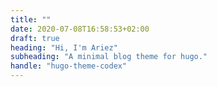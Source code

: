 ```yaml
---
title: ""
date: 2020-07-08T16:58:53+02:00
draft: true
heading: "Hi, I'm Ariez"
subheading: "A minimal blog theme for hugo."
handle: "hugo-theme-codex"
---
```


